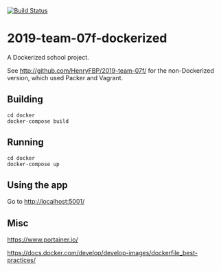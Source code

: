 [![Build Status](https://travis-ci.org/HenryFBP/2019-team-07f-dockerized.svg?branch=master)](https://travis-ci.org/HenryFBP/2019-team-07f-dockerized)

# 2019-team-07f-dockerized

A Dockerized school project.

See <http://github.com/HenryFBP/2019-team-07f/> for the non-Dockerized version, which used Packer and Vagrant.

## Building

    cd docker
    docker-compose build

## Running

    cd docker
    docker-compose up

## Using the app

Go to <http://localhost:5001/>

## Misc

<https://www.portainer.io/>

<https://docs.docker.com/develop/develop-images/dockerfile_best-practices/>